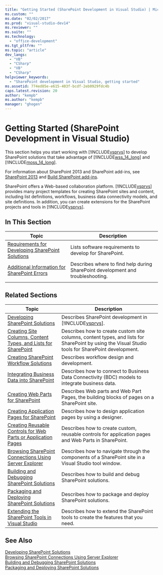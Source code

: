 ```yaml
---
title: "Getting Started (SharePoint Development in Visual Studio) | Microsoft Docs"
ms.custom: ""
ms.date: "02/02/2017"
ms.prod: "visual-studio-dev14"
ms.reviewer: ""
ms.suite: ""
ms.technology: 
  - "office-development"
ms.tgt_pltfrm: ""
ms.topic: "article"
dev_langs: 
  - "VB"
  - "CSharp"
  - "VB"
  - "CSharp"
helpviewer_keywords: 
  - "SharePoint development in Visual Studio, getting started"
ms.assetid: 774ed85e-e615-403f-bcdf-2eb0929fdc4b
caps.latest.revision: 20
author: "kempb"
ms.author: "kempb"
manager: "ghogen"
---
```

# Getting Started (SharePoint Development in Visual Studio)
  This section helps you start working with [!INCLUDE[vsprvs](../sharepoint/includes/vsprvs-md.md)] to develop SharePoint solutions that take advantage of [!INCLUDE[wss_14_long](../sharepoint/includes/wss-14-long-md.md)] and [!INCLUDE[moss_14_long](../sharepoint/includes/moss-14-long-md.md)].  
  
 For information about SharePoint 2013 and SharePoint add-ins, see [SharePoint 2013](http://msdn.microsoft.com/library/jj162979.aspx) and [Build SharePoint add-ins](http://msdn.microsoft.com/library/office/apps/jj163230%28v=office.15%29.aspx).  
  
 SharePoint offers a Web-based collaboration platform. [!INCLUDE[vsprvs](../sharepoint/includes/vsprvs-md.md)] provides many project templates for creating SharePoint sites and content, including list definitions, workflows, business data connectivity models, and site definitions. In addition, you can create extensions for the SharePoint projects and tools in [!INCLUDE[vsprvs](../sharepoint/includes/vsprvs-md.md)].  
  
## In This Section  
  
|Topic|Description|  
|-----------|-----------------|  
|[Requirements for Developing SharePoint Solutions](../sharepoint/requirements-for-developing-sharepoint-solutions.md)|Lists software requirements to develop for SharePoint.|  
|[Additional Information for SharePoint Errors](../sharepoint/additional-information-for-sharepoint-errors.md)|Describes where to find help during SharePoint development and troubleshooting.|  
|||  
  
## Related Sections  
  
|Topic|Description|  
|-----------|-----------------|  
|[Developing SharePoint Solutions](../sharepoint/developing-sharepoint-solutions.md)|Describes SharePoint development in [!INCLUDE[vsprvs](../sharepoint/includes/vsprvs-md.md)].|  
|[Creating Site Columns, Content Types, and Lists for SharePoint](../sharepoint/creating-site-columns-content-types-and-lists-for-sharepoint.md)|Describes how to create custom site columns, content types, and lists for SharePoint by using the Visual Studio tools for SharePoint development.|  
|[Creating SharePoint Workflow Solutions](../sharepoint/creating-sharepoint-workflow-solutions.md)|Describes workflow design and development.|  
|[Integrating Business Data into SharePoint](../sharepoint/integrating-business-data-into-sharepoint.md)|Describes how to connect to Business Data Connectivity (BDC) models to integrate business data.|  
|[Creating Web Parts for SharePoint](../sharepoint/creating-web-parts-for-sharepoint.md)|Describes Web parts and Web Part Pages, the building blocks of pages on a SharePoint site.|  
|[Creating Application Pages for SharePoint](../sharepoint/creating-application-pages-for-sharepoint.md)|Describes how to design application pages by using a designer.|  
|[Creating Reusable Controls for Web Parts or Application Pages](../sharepoint/creating-reusable-controls-for-web-parts-or-application-pages.md)|Describes how to create custom, reusable controls for application pages and Web Parts in SharePoint.|  
|[Browsing SharePoint Connections Using Server Explorer](../sharepoint/browsing-sharepoint-connections-using-server-explorer.md)|Describes how to navigate through the components of a SharePoint site in a Visual Studio tool window.|  
|[Building and Debugging SharePoint Solutions](../sharepoint/building-and-debugging-sharepoint-solutions.md)|Describes how to build and debug SharePoint solutions.|  
|[Packaging and Deploying SharePoint Solutions](../sharepoint/packaging-and-deploying-sharepoint-solutions.md)|Describes how to package and deploy SharePoint solutions.|  
|[Extending the SharePoint Tools in Visual Studio](../sharepoint/extending-the-sharepoint-tools-in-visual-studio.md)|Describes how to extend the SharePoint tools to create the features that you need.|  
  
## See Also  
 [Developing SharePoint Solutions](../sharepoint/developing-sharepoint-solutions.md)   
 [Browsing SharePoint Connections Using Server Explorer](../sharepoint/browsing-sharepoint-connections-using-server-explorer.md)   
 [Building and Debugging SharePoint Solutions](../sharepoint/building-and-debugging-sharepoint-solutions.md)   
 [Packaging and Deploying SharePoint Solutions](../sharepoint/packaging-and-deploying-sharepoint-solutions.md)  
  
  